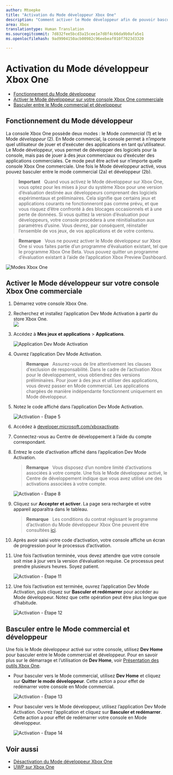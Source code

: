 ```yaml
---
author: Mtoepke
title: "Activation du Mode développeur Xbox One"
description: "Comment activer le Mode développeur afin de pouvoir basculer du Mode commercial au Mode développeur et inversement."
area: Xbox
translationtype: Human Translation
ms.sourcegitcommit: 7d832fee5bcd3a15cee1e7d8f4c66da9b0afa5e1
ms.openlocfilehash: 9ad9904150acb00982c96eebeaf010f7023d3320

---
```


# Activation du Mode développeur Xbox One

* [Fonctionnement du Mode développeur](#how-developer-mode-works)
* [Activer le Mode développeur sur votre console Xbox One commerciale](#activate-developer-mode-on-your-retail-xbox-one-console)  
* [Basculer entre le Mode commercial et développeur](#switch-between-retail-and-developer-mode)

## Fonctionnement du Mode développeur
La console Xbox One possède deux modes : le Mode *commercial* (1) et le Mode *développeur* (2). En Mode commercial, la console permet à n’importe quel utilisateur de jouer et d’exécuter des applications en tant qu’utilisateur. Le Mode développeur, vous permet de développer des logiciels pour la console, mais pas de jouer à des jeux commerciaux ou d’exécuter des applications commerciales.
Ce mode peut être activé sur n’importe quelle console Xbox One commerciale. Une fois le Mode développeur activé, vous pouvez basculer entre le mode commercial (2a) et développeur (2b).

> **Important** &nbsp;&nbsp;Quand vous activez le Mode développeur sur Xbox One, vous optez pour les mises à jour du système Xbox pour une version d’évaluation destinée aux développeurs comprenant des logiciels expérimentaux et préliminaires. Cela signifie que certains jeux et applications courants ne fonctionneront pas comme prévu, et que vous risquez d’être confronté à des blocages occasionnels et à une perte de données. Si vous quittez la version d’évaluation pour développeurs, votre console procédera à une réinitialisation aux paramètres d’usine. Vous devrez, par conséquent, réinstaller l’ensemble de vos jeux, de vos applications et de votre contenu. 

> **Remarque** &nbsp;&nbsp;Vous ne pouvez activer le Mode développeur sur Xbox One si vous faites partie d’un programme d’évaluation existant, tel que le programme Xbox One Beta. Vous pouvez quitter un programme d’évaluation existant à l’aide de l’application Xbox Preview Dashboard. 

![Modes Xbox One](images/dev-mode-flow.png)

## Activer le Mode développeur sur votre console Xbox One commerciale

1.  Démarrez votre console Xbox One.

2.  Recherchez et installez l’application Dev Mode Activation à partir du store Xbox One.  
    ![](images/activation-store-search.png)

3.  Accédez à **Mes jeux et applications** > **Applications**.

    ![Application Dev Mode Activation](images/activation-step-3.png)
4. Ouvrez l’application Dev Mode Activation.    
    
    > **Remarque** &nbsp;&nbsp;Assurez-vous de lire attentivement les clauses d’exclusion de responsabilité. Dans le cadre de l’activation Xbox pour le développement, vous obtiendrez des versions préliminaires. Pour jouer à des jeux et utiliser des applications, vous devez passer en Mode commercial. Les applications chargées de manière indépendante fonctionnent uniquement en Mode développeur.

5.  Notez le code affiché dans l’application Dev Mode Activation.  

    ![Activation - Étape 5](images/activation-step-5.png)  
    
6.  Accédez à [developer.microsoft.com/xboxactivate](https://developer.microsoft.com/xboxactivate).
7.  Connectez-vous au Centre de développement à l’aide du compte correspondant.  
8.  Entrez le code d’activation affiché dans l’application Dev Mode Activation.   
   
     > **Remarque** &nbsp;&nbsp;Vous disposez d’un nombre limité d’activations associées à votre compte. Une fois le Mode développeur activé, le Centre de développement indique que vous avez utilisé une des activations associées à votre compte. 
    
    ![Activation - Étape 8](images/activation-step-8.png)    
    
9.  Cliquez sur **Accepter et activer**. La page sera rechargée et votre appareil apparaîtra dans le tableau.
    
    > **Remarque** &nbsp;&nbsp;Les conditions du contrat régissant le programme d’activation du Mode développeur Xbox One peuvent être consultées [ici](http://go.microsoft.com/fwlink/?LinkId=760399).

10. Après avoir saisi votre code d’activation, votre console affiche un écran de progression pour le processus d’activation.  
11. Une fois l’activation terminée, vous devez attendre que votre console soit mise à jour vers la version d’évaluation requise. Ce processus peut prendre plusieurs heures. Soyez patient.  

    ![Activation - Étape 11](images/activation-step-11.png)    
    
12. Une fois l’activation est terminée, ouvrez l’application Dev Mode Activation, puis cliquez sur **Basculer et redémarrer** pour accéder au Mode développeur. Notez que cette opération peut être plus longue que d’habitude.  

    ![Activation - Étape 12](images/activation-step-12.png)   
    

    
## Basculer entre le Mode commercial et développeur
Une fois le Mode développeur activé sur votre console, utilisez **Dev Home** pour basculer entre le Mode commercial et développeur. Pour en savoir plus sur le démarrage et l’utilisation de **Dev Home**, voir [Présentation des outils Xbox One](introduction-to-xbox-tools.md).

* Pour basculer vers le Mode commercial, utilisez **Dev Home** et cliquez sur **Quitter le mode développeur**. Cette action a pour effet de redémarrer votre console en Mode commercial.    

  ![Activation - Étape 13](images/activation-step-13.png)  
  
* Pour basculer vers le Mode développeur, utilisez l’application Dev Mode Activation. Ouvrez l’application et cliquez sur **Basculer et redémarrer**. Cette action a pour effet de redémarrer votre console en Mode développeur.  

  ![Activation - Étape 14](images/activation-step-12.png)  

## Voir aussi
- [Désactivation du Mode développeur Xbox One](devkit-deactivation.md)
- [UWP sur Xbox One](index.md)



<!--HONumber=Jun16_HO4-->


